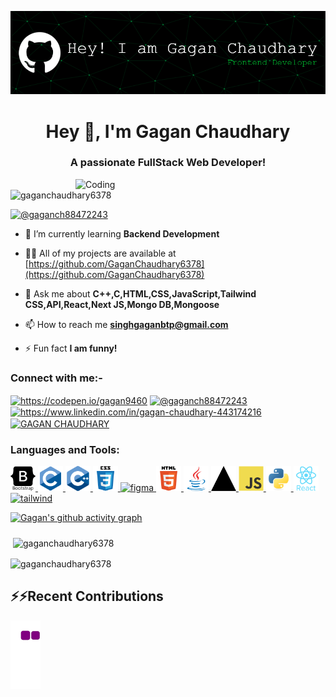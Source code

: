 ![Header](./header.png)

<h1 align="center">Hey 👋, I'm Gagan Chaudhary</h1>
<h3 align="center">A passionate FullStack Web Developer!</h3>
<img align="right" alt="Coding" width="400" src="https://camo.githubusercontent.com/a4c584bce1c41271485d28f92aaf9f581b3c88b68ca723b6edfd58b4ba988c2b/68747470733a2f2f63646e2e6472696262626c652e636f6d2f75736572732f313138373833362f73637265656e73686f74732f363533393432392f70726f6772616d65722e676966"
<p align="left"> <img src="https://komarev.com/ghpvc/?username=gaganchaudhary6378&label=Profile%20views&color=0e75b6&style=flat" alt="gaganchaudhary6378" /> </p>

<p align="left"> <a href="https://twitter.com/GaganCh88472243?t=ToBe9Ug35xM6_-YQ9-aPnw&s=08" target="blank"><img src="https://img.shields.io/twitter/follow/GaganCh88472243?logo=twitter&style=for-the-badge" alt="@gaganch88472243" /></a> </p>

- 🌱 I’m currently learning **Backend Development**

- 👨‍💻 All of my projects are available at [https://github.com/GaganChaudhary6378](https://github.com/GaganChaudhary6378)

- 💬 Ask me about **C++,C,HTML,CSS,JavaScript,Tailwind CSS,API,React,Next JS,Mongo DB,Mongoose**

- 📫 How to reach me **singhgaganbtp@gmail.com**

- ⚡ Fun fact **I am funny!**

<h3 align="left">Connect with me:- </h3>
<p align="left">
<a href="https://codepen.io/https://codepen.io/gagan9460" target="blank"><img align="center" src="https://raw.githubusercontent.com/rahuldkjain/github-profile-readme-generator/master/src/images/icons/Social/codepen.svg" alt="https://codepen.io/gagan9460" height="30" width="40" /></a>
<a href="https://twitter.com/@gaganch88472243" target="blank"><img align="center" src="https://raw.githubusercontent.com/rahuldkjain/github-profile-readme-generator/master/src/images/icons/Social/twitter.svg" alt="@gaganch88472243" height="30" width="40" /></a>
<a href="https://linkedin.com/in/https://www.linkedin.com/in/gagan-chaudhary-443174216" target="blank"><img align="center" src="https://raw.githubusercontent.com/rahuldkjain/github-profile-readme-generator/master/src/images/icons/Social/linked-in-alt.svg" alt="https://www.linkedin.com/in/gagan-chaudhary-443174216" height="30" width="40" /></a>
<a href="https://discord.gg/GAGAN CHAUDHARY" target="blank"><img align="center" src="https://raw.githubusercontent.com/rahuldkjain/github-profile-readme-generator/master/src/images/icons/Social/discord.svg" alt="GAGAN CHAUDHARY" height="30" width="40" /></a>
</p>

<h3 align="left">Languages and Tools:</h3>
<p align="left"> <a href="https://getbootstrap.com" target="_blank" rel="noreferrer"> <img src="https://raw.githubusercontent.com/devicons/devicon/master/icons/bootstrap/bootstrap-plain-wordmark.svg" alt="bootstrap" width="40" height="40"/> </a> <a href="https://www.cprogramming.com/" target="_blank" rel="noreferrer"> <img src="https://raw.githubusercontent.com/devicons/devicon/master/icons/c/c-original.svg" alt="c" width="40" height="40"/> </a> <a href="https://www.w3schools.com/cpp/" target="_blank" rel="noreferrer"> <img src="https://raw.githubusercontent.com/devicons/devicon/master/icons/cplusplus/cplusplus-original.svg" alt="cplusplus" width="40" height="40"/> </a> <a href="https://www.w3schools.com/css/" target="_blank" rel="noreferrer"> <img src="https://raw.githubusercontent.com/devicons/devicon/master/icons/css3/css3-original-wordmark.svg" alt="css3" width="40" height="40"/> </a> <a href="https://www.figma.com/" target="_blank" rel="noreferrer"> <img src="https://www.vectorlogo.zone/logos/figma/figma-icon.svg" alt="figma" width="40" height="40"/> </a> <a href="https://www.w3.org/html/" target="_blank" rel="noreferrer"> <img src="https://raw.githubusercontent.com/devicons/devicon/master/icons/html5/html5-original-wordmark.svg" alt="html5" width="40" height="40"/> </a> <a href="https://www.java.com" target="_blank" rel="noreferrer"> <img src="https://raw.githubusercontent.com/devicons/devicon/master/icons/java/java-original.svg" alt="java" width="40" height="40"/>
  <a href="https://www.vercel.com" target="_blank" rel="noreferrer"> <img src="vercel-icon.svg" alt="vercel" width="40" height="40"/>
 </a> <a href="https://developer.mozilla.org/en-US/docs/Web/JavaScript" target="_blank" rel="noreferrer"> <img src="https://raw.githubusercontent.com/devicons/devicon/master/icons/javascript/javascript-original.svg" alt="javascript" width="40" height="40"/> </a> <a href="https://www.python.org" target="_blank" rel="noreferrer"> <img src="https://raw.githubusercontent.com/devicons/devicon/master/icons/python/python-original.svg" alt="python" width="40" height="40"/> </a> <a href="https://reactjs.org/" target="_blank" rel="noreferrer"> <img src="https://raw.githubusercontent.com/devicons/devicon/master/icons/react/react-original-wordmark.svg" alt="react" width="40" height="40"/> </a> <a href="https://tailwindcss.com/" target="_blank" rel="noreferrer"> <img src="https://www.vectorlogo.zone/logos/tailwindcss/tailwindcss-icon.svg" alt="tailwind" width="40" height="40"/> </a> </p>


 [![Gagan's github activity graph](https://github-readme-activity-graph.cyclic.app/graph?username=GaganChaudhary6378&theme=github-compact)](https://github.com/GaganChaudhary6378/github-readme-activity-graph)

<p>&nbsp;<img align="center" src="https://github-readme-stats.vercel.app/api?username=gaganchaudhary6378&show_icons=true&locale=en&&random=&randomss524272" style="padding-top:10px" alt="gaganchaudhary6378" /></p>

<p><img align="center" src="https://github-readme-streak-stats.herokuapp.com/?user=gaganchaudhary6378&" alt="gaganchaudhary6378" /></p>


## ⚡⚡Recent Contributions 

![snake gif](https://github.com/GaganChaudhary6378/GaganChaudhary6378/blob/output/github-contribution-grid-snake.gif)
